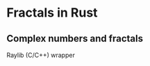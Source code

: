 # Fractals in Rust
Complex numbers and fractals
---------------------------------------------------------
Raylib (C/C++) wrapper
